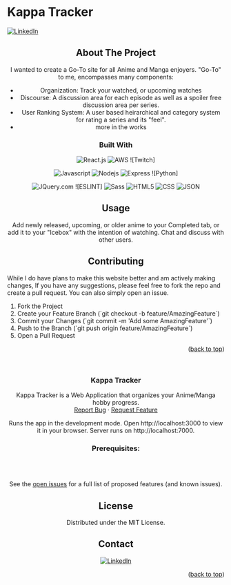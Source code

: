 # Kappa Tracker


<a name="readme-top"></a>

[![LinkedIn][linkedin-shield]][linkedin-url]

<div align="center">
  <a href="https://github.com/JuliusDorfman/kappa-tracker">
    <!-- <img src="https://stateoftwitchart.s3.us-west-1.amazonaws.com/100822Oct10-green-61.png" alt="Logo" width="250" height="250"> -->
  </a>

## About The Project

I wanted to create a Go-To site for all Anime and Manga enjoyers. "Go-To" to me, encompasses many components: 
- Organization: Track your watched, or upcoming watches
- Discourse: A discussion area for each episode as well as a spoiler free discussion area per series.
- User Ranking System: A user based heirarchical and category system for rating a series and its "feel".
- more in the works

### Built With

 ![React.js]
 ![AWS]
 ![Twitch]
 
 ![Javascript]
 ![Nodejs]
 ![Express]
 ![Python]
 
 ![JQuery.com]
 ![ESLINT]
 ![Sass]
 ![HTML5] 
 ![CSS]
 ![JSON]

 
  

<!-- USAGE EXAMPLES -->

## Usage

Add newly released, upcoming, or older anime to your Completed tab, or add it to your "Icebox" with the intention of watching. 
Chat and discuss with other users.




## Contributing

<p align="left"> 
While I do have plans to make this website better and am actively making changes,
If you have any suggestions, please feel free to fork the repo and create a pull request. You can also simply open an issue.
<ol align="left">
  <li>Fork the Project</li>
  <li>Create your Feature Branch (`git checkout -b feature/AmazingFeature`)</li>
  <li>Commit your Changes (`git commit -m 'Add some AmazingFeature'`)</li>
  <li>Push to the Branch (`git push origin feature/AmazingFeature`)</li>
  <li>Open a Pull Request</li>
</ol>
</p>

<p align="right">(<a href="#readme-top">back to top</a>)</p>

<!-- PROJECT LOGO -->

<br />
<div align="center">
  <a href="https://github.com/JuliusDorfman/kappa-tracker">
    <!-- <img src="https://stateoftwitchart.s3.us-west-1.amazonaws.com/100822Oct10-green-61.png" alt="Logo" width="80" height="80"> -->
  </a>

<h3 align="center">Kappa Tracker</h3>

  <p align="center">
    Kappa Tracker is a Web Application that organizes your Anime/Manga hobby progress.
    <br />
    <a href="https://github.com/JuliusDorfman/twitchplugin/issues">Report Bug</a>
    ·
    <a href="https://github.com/JuliusDorfman/twitchplugin/issues">Request Feature</a>
  </p>
</div>


<!-- ![Art Of Twitch Screen Shot][artoftwitch-screenshot] -->


  Runs the app in the development mode.
  Open http://localhost:3000 to view it in your browser.
  Server runs on http://localhost:7000.
 


  ### Prerequisites:
  
<p align="left">  
  <!-- * Twitch API Keys -->
  <br />
  <!-- * DreamStudio API Keys (Will soon be dropping this in favor of internal Stable-Diffusion operator after move to AWS: EC2) -->
  <br />
</p>

</p>



See the [open issues](https://github.com/JuliusDorfman/juliusdorfmanportfolio/issues) for a full list of proposed features (and known issues).




<!-- LICENSE -->


## License

Distributed under the MIT License.


<!-- CONTACT -->

## Contact


[![LinkedIn][linkedin-shield]][linkedin-url]
<p align="right">(<a href="#readme-top">back to top</a>)</p>

<!-- MARKDOWN LINKS & IMAGES -->

<!-- https://www.markdownguide.org/basic-syntax/#reference-style-links -->

[issues-shield]: https://img.shields.io/github/issues/JuliusDorfman/juliusdorfmanportfolio.svg?style=for-the-badge
[issues-url]: https://github.com/JuliusDorfman/juliusdorfmanportfolio/issues
[license-shield]: https://img.shields.io/github/license/JuliusDorfman/juliusdorfmanportfolio.svg?style=for-the-badge
[license-url]: https://github.com/JuliusDorfman/juliusdorfmanportfolio/blob/master/LICENSE.txt
[linkedin-shield]: https://img.shields.io/badge/-LinkedIn-black.svg?style=for-the-badge&logo=linkedin&colorB=555
[linkedin-url]: https://linkedin.com/in/juliusgdorfman
[React.js]: https://img.shields.io/badge/React-20232A?style=for-the-badge&logo=react&logoColor=61DAFB
[React-url]: https://reactjs.org/
[JQuery.com]: https://img.shields.io/badge/jQuery-0769AD?style=for-the-badge&logo=jquery&logoColor=white
[JQuery-url]: https://jquery.com 
[Javascript]: https://img.shields.io/badge/JavaScript-323330?style=for-the-badge&logo=javascript&logoColor=F7DF1E 
[CSS]: https://img.shields.io/badge/CSS3-1572B6?style=for-the-badge&logo=css3&logoColor=white
[HTML5]: https://img.shields.io/badge/HTML5-E34F26?style=for-the-badge&logo=html5&logoColor=white
[JSON]: https://img.shields.io/badge/json-5E5C5C?style=for-the-badge&logo=json&logoColor=white
[AWS]: https://img.shields.io/badge/Amazon_AWS-FF9900?style=for-the-badge&logo=amazonaws&logoColor=white
[Express]: https://img.shields.io/badge/Express.js-000000?style=for-the-badge&logo=express&logoColor=white
[Nodejs]: https://img.shields.io/badge/Node.js-339933?style=for-the-badge&logo=nodedotjs&logoColor=white
[Sass]: https://img.shields.io/badge/Sass-CC6699?style=for-the-badge&logo=sass&logoColor=white
